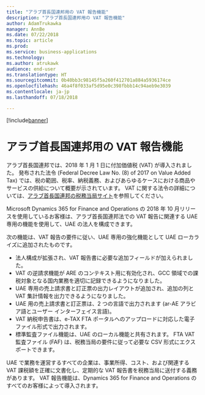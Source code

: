 ```yaml
---
title: "アラブ首長国連邦用の VAT 報告機能"
description: "アラブ首長国連邦用の VAT 報告機能"
author: AdamTrukawka
manager: AnnBe
ms.date: 07/22/2018
ms.topic: article
ms.prod: 
ms.service: business-applications
ms.technology: 
ms.author: atrukawk
audience: end-user
ms.translationtype: HT
ms.sourcegitcommit: 0b40bb3c98145f5a260f412701a884a5936174ce
ms.openlocfilehash: 46a4f8f033af5d95e0c398fbbb14c94aeb9e3039
ms.contentlocale: ja-jp
ms.lasthandoff: 07/18/2018

---
```



[!include[banner](../../includes/banner.md)]

# <a name="vat-reporting-functionality-for-united-arab-emirates"></a>アラブ首長国連邦用の VAT 報告機能

アラブ首長国連邦では、2018 年 1 月 1 日に付加価値税 (VAT) が導入されました。 発布された法令 (Federal Decree Law No. (8) of 2017 on Value Added Tax) では、税の範囲、税率、納税義務、およびあらゆるケースにおける商品やサービスの供給について概要が示されています。 VAT に関する法令の詳細については、[アラブ首長国連邦の税務当局サイト](https://government.ae/en/information-and-services/finance-and-investment/taxation/valueaddedtaxvat)を参照してください。

Microsoft Dynamics 365 for Finance and Operations の 2018 年 10 月リリースを使用しているお客様は、アラブ首長国連邦法での VAT 報告に関連する UAE 専用の機能を使用して、UAE の法人を構成できます。

次の機能は、VAT 報告の要件に従い、UAE 専用の強化機能として UAE ローカライズに追加されたものです。

- 法人構成が拡張され、VAT 報告書に必要な追加フィールドが加えられました。
- VAT の逆請求機能が ARE のコンテキスト用に有効化され、GCC 領域での課税対象となる国内業務を適切に記録できるようになりました。
- UAE 専用の売上請求書と訂正票の出力レイアウトが追加され、追加の列と VAT 集計情報を出力できるようになりました。
- UAE 用の売上請求書と訂正票は、2 つの言語で出力されます (ar-AE アラビア語とユーザー インターフェイス言語)。
- VAT 納税申告書は、e-TAX FTA ポータルへのアップロードに対応した電子ファイル形式で出力されます。
- 標準監査ファイル機能は、UAE のローカル機能と共有されます。 FTA VAT 監査ファイル (FAF) は、税務当局の要件に従って必要な CSV 形式にエクスポートできます。

UAE で業務を運営するすべての企業は、事業所得、コスト、および関連する VAT 課税額を正確に文書化し、定期的な VAT 報告書を税務当局に送付する義務があります。 VAT 報告機能は、Dynamics 365 for Finance and Operations のすべてのお客様によって導入されます。


